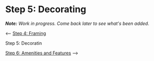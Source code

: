 # Step 5: Decorating

_**Note:** Work in progress. Come back later to see what's been added._

<-- [Step 4: Framing](../html/)  

Step 5: Decoratin  

[Step 6: Amenities and Features](../javascript/) -->  
